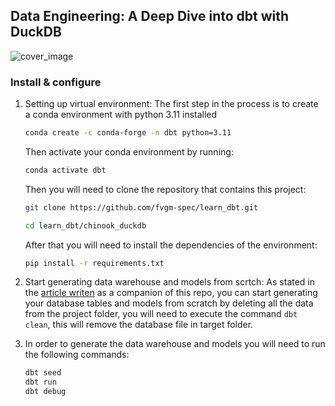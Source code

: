 ## Data Engineering: A Deep Dive into dbt with DuckDB

  ![cover_image](img/duckdb_dbt.png)

### Install & configure

1. Setting up virtual environment: The first step in the process is to create a conda environment with python 3.11 installed
    ```bash
    conda create -c conda-forge -n dbt python=3.11
    ```
    
    Then activate your conda environment by running:
    ```bash
    conda activate dbt
    ```

    Then you will need to clone the repository that contains this project:
    ```bash
    git clone https://github.com/fvgm-spec/learn_dbt.git
    ```

    ```bash
    cd learn_dbt/chinook_duckdb
    ```

    After that you will need to install the dependencies of the environment:
    ```bash
    pip install -r requirements.txt
    ```

2. Start generating data warehouse and models from scrtch: As stated in the [article writen](https://medium.com/@felixvidalgu/transforming-data-engineering-a-deep-dive-into-dbt-with-duckdb-ddd3a0c1e0c2) as a companion of this repo, you can start generating your database tables and models from scratch by deleting all the data from the project folder, you will need to execute the command `dbt clean`, this will remove the database file in target folder.

3. In order to generate the data warehouse and models you will need to run the following commands:
    ```bash
    dbt seed
    dbt run
    dbt debug
    ```

